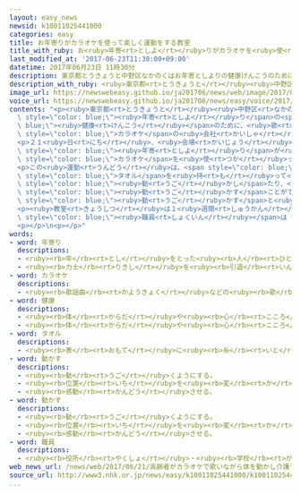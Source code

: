```yaml
---
layout: easy_news
newsid: k10011025441000
categories: easy
title: お年寄りがカラオケを使って楽しく運動をする教室
title_with_ruby: お<ruby>年寄<rt>としよ</rt></ruby>りがカラオケを<ruby>使<rt>つか</rt></ruby>って<ruby>楽<rt>たの</rt></ruby>しく<ruby>運動<rt>うんどう</rt></ruby>をする<ruby>教室<rt>きょうしつ</rt></ruby>
last_modified_at: '2017-06-23T11:30:00+09:00'
datetime: 2017年06月23日 11時30分
description: 東京都とうきょうと中野区なかのくはお年寄としよりの健康けんこうのために、歌うたいながら運動うんどうをする教室きょうしつをカラオケの会社かいしゃと始はじめました。
description_with_ruby: <ruby>東京都<rt>とうきょうと</rt></ruby><ruby>中野区<rt>なかのく</rt></ruby>はお<ruby>年寄<rt>としよ</rt></ruby>りの<ruby>健康<rt>けんこう</rt></ruby>のために、<ruby>歌<rt>うた</rt></ruby>いながら<ruby>運動<rt>うんどう</rt></ruby>をする<ruby>教室<rt>きょうしつ</rt></ruby>をカラオケの<ruby>会社<rt>かいしゃ</rt></ruby>と<ruby>始<rt>はじ</rt></ruby>めました。
image_url: https://newswebeasy.github.io/ja201706/news/web/image/2017/06/23/k10011025441000.jpg
voice_url: https://newswebeasy.github.io/ja201706/news/easy/voice/2017/06/23/k10011025441000.mp3
contents: "<p><ruby>東京都<rt>とうきょうと</rt></ruby><ruby>中野区<rt>なかのく</rt></ruby>はお<span\
  \ style=\"color: blue;\"><ruby>年寄<rt>としよ</rt></ruby>り</span>の<span style=\"color:\
  \ blue;\"><ruby>健康<rt>けんこう</rt></ruby></span>のために、<ruby>歌<rt>うた</rt></ruby>いながら<ruby>運動<rt>うんどう</rt></ruby>をする<ruby>教室<rt>きょうしつ</rt></ruby>を<span\
  \ style=\"color: blue;\">カラオケ</span>の<ruby>会社<rt>かいしゃ</rt></ruby>と<ruby>始<rt>はじ</rt></ruby>めました。</p>\n\
  <p>２１<ruby>日<rt>にち</rt></ruby>、<ruby>会場<rt>かいじょう</rt></ruby>に１３<ruby>人<rt>にん</rt></ruby>のお<span\
  \ style=\"color: blue;\"><ruby>年寄<rt>としよ</rt></ruby>り</span>が<ruby>集<rt>あつ</rt></ruby>まりました。そして、<ruby>先生<rt>せんせい</rt></ruby>に<ruby>教<rt>おし</rt></ruby>えてもらいながら、<span\
  \ style=\"color: blue;\">カラオケ</span>を<ruby>使<rt>つか</rt></ruby>った<ruby>運動<rt>うんどう</rt></ruby>をしました。</p>\n\
  <p>この<ruby>運動<rt>うんどう</rt></ruby>は、<span style=\"color: blue;\">カラオケ</span>の<ruby>歌<rt>うた</rt></ruby>を<ruby>歌<rt>うた</rt></ruby>いながら<span\
  \ style=\"color: blue;\">タオル</span>を<ruby>持<rt>も</rt></ruby>って<ruby>指<rt>ゆび</rt></ruby>を<span\
  \ style=\"color: blue;\"><ruby>動<rt>うご</rt></ruby>かし</span>たり、<ruby>紙<rt>かみ</rt></ruby>の<ruby>皿<rt>さら</rt></ruby>を<ruby>持<rt>も</rt></ruby>って<ruby>踊<rt>おど</rt></ruby>ったりします。みんなが<ruby>知<rt>し</rt></ruby>っている<ruby>歌<rt>うた</rt></ruby>で<ruby>楽<rt>たの</rt></ruby>しく<ruby>体<rt>からだ</rt></ruby>を<span\
  \ style=\"color: blue;\"><ruby>動<rt>うご</rt></ruby>かす</span>ことができます。７８<ruby>歳<rt>さい</rt></ruby>の<ruby>人<rt>ひと</rt></ruby>は「<ruby>歌<rt>うた</rt></ruby>は<ruby>好<rt>す</rt></ruby>きですし、みんなで<ruby>体<rt>からだ</rt></ruby>を<span\
  \ style=\"color: blue;\"><ruby>動<rt>うご</rt></ruby>かす</span>と<ruby>体<rt>からだ</rt></ruby>も<ruby>温<rt>あたた</rt></ruby>かくなって<ruby>気持<rt>きも</rt></ruby>ちがいいです」と<ruby>話<rt>はな</rt></ruby>していました。</p>\n\
  <p><ruby>教室<rt>きょうしつ</rt></ruby>は１<ruby>週間<rt>しゅうかん</rt></ruby>に１<ruby>回<rt>かい</rt></ruby>、２０の<ruby>会場<rt>かいじょう</rt></ruby>で<ruby>行<rt>おこな</rt></ruby>います。<ruby>中野区<rt>なかのく</rt></ruby>の<span\
  \ style=\"color: blue;\"><ruby>職員<rt>しょくいん</rt></ruby></span>は「いつもは<ruby>家<rt>いえ</rt></ruby>から<ruby>出<rt>で</rt></ruby>ない<ruby>人<rt>ひと</rt></ruby>も<ruby>来<rt>き</rt></ruby>て、<ruby>運動<rt>うんどう</rt></ruby>をしてほしいです」と<ruby>話<rt>はな</rt></ruby>していました。</p>\n\
  <p></p>\n<p></p>"
words:
- word: 年寄り
  descriptions:
  - <ruby><rb>年</rb><rt>とし</rt></ruby>をとった<ruby><rb>人</rb><rt>ひと</rt></ruby>。<ruby><rb>老人</rb><rt>ろうじん</rt></ruby>。
  - <ruby><rb>力士</rb><rt>りきし</rt></ruby>を<ruby><rb>引退</rb><rt>いんたい</rt></ruby>して、<ruby><rb>日本</rb><rt>にほん</rt></ruby><ruby><rb>相撲</rb><rt>すもう</rt></ruby><ruby><rb>協会</rb><rt>きょうかい</rt></ruby>の<ruby><rb>役員</rb><rt>やくいん</rt></ruby>になった<ruby><rb>人</rb><rt>ひと</rt></ruby>。
- word: カラオケ
  descriptions:
  - <ruby><rb>歌謡曲</rb><rt>かようきょく</rt></ruby>などの<ruby><rb>歌</rb><rt>うた</rt></ruby>を<ruby><rb>歌</rb><rt>うた</rt></ruby>うための、<ruby><rb>伴奏用</rb><rt>ばんそうよう</rt></ruby>の<ruby><rb>音楽</rb><rt>おんがく</rt></ruby>。また、それに<ruby><rb>合</rb><rt>あ</rt></ruby>わせて<ruby><rb>歌</rb><rt>うた</rt></ruby>うこと。
- word: 健康
  descriptions:
  - <ruby><rb>体</rb><rt>からだ</rt></ruby>や<ruby><rb>心</rb><rt>こころ</rt></ruby>に<ruby><rb>悪</rb><rt>わる</rt></ruby>いところがなく、<ruby><rb>元気</rb><rt>げんき</rt></ruby>なようす。
  - <ruby><rb>体</rb><rt>からだ</rt></ruby>や<ruby><rb>心</rb><rt>こころ</rt></ruby>のぐあい。
- word: タオル
  descriptions:
  - <ruby><rb>表</rb><rt>おもて</rt></ruby>に<ruby><rb>糸</rb><rt>いと</rt></ruby>の<ruby><rb>輪</rb><rt>わ</rt></ruby>を<ruby><rb>出</rb><rt>だ</rt></ruby>して<ruby><rb>織</rb><rt>お</rt></ruby>った、<ruby><rb>厚</rb><rt>あつ</rt></ruby>くてやわらかいもめんの<ruby><rb>布</rb><rt>ぬの</rt></ruby>。また、それで<ruby><rb>作</rb><rt>つく</rt></ruby>った<ruby><rb>手</rb><rt>て</rt></ruby>ふき。
- word: 動かす
  descriptions:
  - <ruby><rb>動</rb><rt>うご</rt></ruby>くようにする。
  - <ruby><rb>位置</rb><rt>いち</rt></ruby>を<ruby><rb>変</rb><rt>か</rt></ruby>える。
  - <ruby><rb>感動</rb><rt>かんどう</rt></ruby>させる。
- word: 動かす
  descriptions:
  - <ruby><rb>動</rb><rt>うご</rt></ruby>くようにする。
  - <ruby><rb>位置</rb><rt>いち</rt></ruby>を<ruby><rb>変</rb><rt>か</rt></ruby>える。
  - <ruby><rb>感動</rb><rt>かんどう</rt></ruby>させる。
- word: 職員
  descriptions:
  - <ruby><rb>役所</rb><rt>やくしょ</rt></ruby>・<ruby><rb>学校</rb><rt>がっこう</rt></ruby>・<ruby><rb>団体</rb><rt>だんたい</rt></ruby>などに<ruby><rb>勤</rb><rt>つと</rt></ruby>めている<ruby><rb>人</rb><rt>ひと</rt></ruby>。
web_news_url: /news/web/2017/06/21/高齢者がカラオケで歌いながら体を動かし介護予防/
source_url: http://www3.nhk.or.jp/news/easy/k10011025441000/k10011025441000.html
...
```

